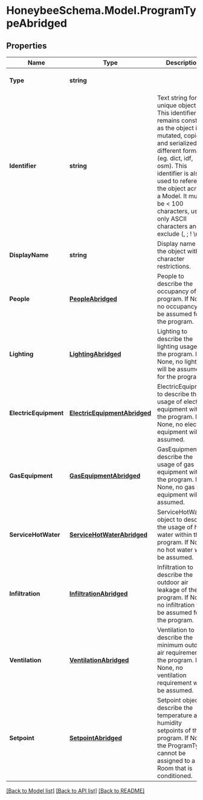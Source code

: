 
# HoneybeeSchema.Model.ProgramTypeAbridged

## Properties

Name | Type | Description | Notes
------------ | ------------- | ------------- | -------------
**Type** | **string** |  | [optional] [readonly] [default to "ProgramTypeAbridged"]
**Identifier** | **string** | Text string for a unique object ID. This identifier remains constant as the object is mutated, copied, and serialized to different formats (eg. dict, idf, osm). This identifier is also used to reference the object across a Model. It must be &lt; 100 characters, use only ASCII characters and exclude (, ; ! \\n \\t). | 
**DisplayName** | **string** | Display name of the object with no character restrictions. | [optional] 
**People** | [**PeopleAbridged**](PeopleAbridged.md) | People to describe the occupancy of the program. If None, no occupancy will be assumed for the program. | [optional] 
**Lighting** | [**LightingAbridged**](LightingAbridged.md) | Lighting to describe the lighting usage of the program. If None, no lighting will be assumed for the program. | [optional] 
**ElectricEquipment** | [**ElectricEquipmentAbridged**](ElectricEquipmentAbridged.md) | ElectricEquipment to describe the usage of electric equipment within the program. If None, no electric equipment will be assumed. | [optional] 
**GasEquipment** | [**GasEquipmentAbridged**](GasEquipmentAbridged.md) | GasEquipment to describe the usage of gas equipment within the program. If None, no gas equipment will be assumed. | [optional] 
**ServiceHotWater** | [**ServiceHotWaterAbridged**](ServiceHotWaterAbridged.md) | ServiceHotWater object to describe the usage of hot water within the program. If None, no hot water will be assumed. | [optional] 
**Infiltration** | [**InfiltrationAbridged**](InfiltrationAbridged.md) | Infiltration to describe the outdoor air leakage of the program. If None, no infiltration will be assumed for the program. | [optional] 
**Ventilation** | [**VentilationAbridged**](VentilationAbridged.md) | Ventilation to describe the minimum outdoor air requirement of the program. If None, no ventilation requirement will be assumed. | [optional] 
**Setpoint** | [**SetpointAbridged**](SetpointAbridged.md) | Setpoint object to describe the temperature and humidity setpoints of the program.  If None, the ProgramType cannot be assigned to a Room that is conditioned. | [optional] 

[[Back to Model list]](../README.md#documentation-for-models)
[[Back to API list]](../README.md#documentation-for-api-endpoints)
[[Back to README]](../README.md)

